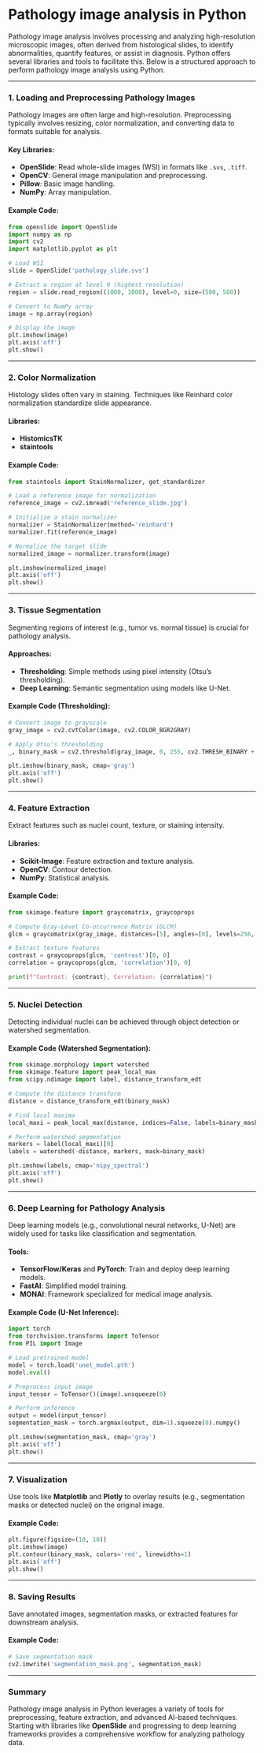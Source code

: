 # Pathology image analysis in Python

Pathology image analysis involves processing and analyzing high-resolution microscopic images, often derived from histological slides, to identify abnormalities, quantify features, or assist in diagnosis. Python offers several libraries and tools to facilitate this. Below is a structured approach to perform pathology image analysis using Python.

------

### 1. **Loading and Preprocessing Pathology Images**

Pathology images are often large and high-resolution. Preprocessing typically involves resizing, color normalization, and converting data to formats suitable for analysis.

#### Key Libraries:

- **OpenSlide**: Read whole-slide images (WSI) in formats like `.svs`, `.tiff`.
- **OpenCV**: General image manipulation and preprocessing.
- **Pillow**: Basic image handling.
- **NumPy**: Array manipulation.

#### Example Code:

```python
from openslide import OpenSlide
import numpy as np
import cv2
import matplotlib.pyplot as plt

# Load WSI
slide = OpenSlide('pathology_slide.svs')

# Extract a region at level 0 (highest resolution)
region = slide.read_region((1000, 1000), level=0, size=(500, 500))

# Convert to NumPy array
image = np.array(region)

# Display the image
plt.imshow(image)
plt.axis('off')
plt.show()
```

------

### 2. **Color Normalization**

Histology slides often vary in staining. Techniques like Reinhard color normalization standardize slide appearance.

#### Libraries:

- **HistomicsTK**
- **staintools**

#### Example Code:

```python
from staintools import StainNormalizer, get_standardizer

# Load a reference image for normalization
reference_image = cv2.imread('reference_slide.jpg')

# Initialize a stain normalizer
normalizer = StainNormalizer(method='reinhard')
normalizer.fit(reference_image)

# Normalize the target slide
normalized_image = normalizer.transform(image)

plt.imshow(normalized_image)
plt.axis('off')
plt.show()
```

------

### 3. **Tissue Segmentation**

Segmenting regions of interest (e.g., tumor vs. normal tissue) is crucial for pathology analysis.

#### Approaches:

- **Thresholding**: Simple methods using pixel intensity (Otsu’s thresholding).
- **Deep Learning**: Semantic segmentation using models like U-Net.

#### Example Code (Thresholding):

```python
# Convert image to grayscale
gray_image = cv2.cvtColor(image, cv2.COLOR_BGR2GRAY)

# Apply Otsu's thresholding
_, binary_mask = cv2.threshold(gray_image, 0, 255, cv2.THRESH_BINARY + cv2.THRESH_OTSU)

plt.imshow(binary_mask, cmap='gray')
plt.axis('off')
plt.show()
```

------

### 4. **Feature Extraction**

Extract features such as nuclei count, texture, or staining intensity.

#### Libraries:

- **Scikit-Image**: Feature extraction and texture analysis.
- **OpenCV**: Contour detection.
- **NumPy**: Statistical analysis.

#### Example Code:

```python
from skimage.feature import graycomatrix, graycoprops

# Compute Gray-Level Co-occurrence Matrix (GLCM)
glcm = graycomatrix(gray_image, distances=[5], angles=[0], levels=256, symmetric=True, normed=True)

# Extract texture features
contrast = graycoprops(glcm, 'contrast')[0, 0]
correlation = graycoprops(glcm, 'correlation')[0, 0]

print(f"Contrast: {contrast}, Correlation: {correlation}")
```

------

### 5. **Nuclei Detection**

Detecting individual nuclei can be achieved through object detection or watershed segmentation.

#### Example Code (Watershed Segmentation):

```python
from skimage.morphology import watershed
from skimage.feature import peak_local_max
from scipy.ndimage import label, distance_transform_edt

# Compute the distance transform
distance = distance_transform_edt(binary_mask)

# Find local maxima
local_maxi = peak_local_max(distance, indices=False, labels=binary_mask)

# Perform watershed segmentation
markers = label(local_maxi)[0]
labels = watershed(-distance, markers, mask=binary_mask)

plt.imshow(labels, cmap='nipy_spectral')
plt.axis('off')
plt.show()
```

------

### 6. **Deep Learning for Pathology Analysis**

Deep learning models (e.g., convolutional neural networks, U-Net) are widely used for tasks like classification and segmentation.

#### Tools:

- **TensorFlow/Keras** and **PyTorch**: Train and deploy deep learning models.
- **FastAI**: Simplified model training.
- **MONAI**: Framework specialized for medical image analysis.

#### Example Code (U-Net Inference):

```python
import torch
from torchvision.transforms import ToTensor
from PIL import Image

# Load pretrained model
model = torch.load('unet_model.pth')
model.eval()

# Preprocess input image
input_tensor = ToTensor()(image).unsqueeze(0)

# Perform inference
output = model(input_tensor)
segmentation_mask = torch.argmax(output, dim=1).squeeze(0).numpy()

plt.imshow(segmentation_mask, cmap='gray')
plt.axis('off')
plt.show()
```

------

### 7. **Visualization**

Use tools like **Matplotlib** and **Plotly** to overlay results (e.g., segmentation masks or detected nuclei) on the original image.

#### Example Code:

```python
plt.figure(figsize=(10, 10))
plt.imshow(image)
plt.contour(binary_mask, colors='red', linewidths=1)
plt.axis('off')
plt.show()
```

------

### 8. **Saving Results**

Save annotated images, segmentation masks, or extracted features for downstream analysis.

#### Example Code:

```python
# Save segmentation mask
cv2.imwrite('segmentation_mask.png', segmentation_mask)
```

------

### Summary

Pathology image analysis in Python leverages a variety of tools for preprocessing, feature extraction, and advanced AI-based techniques. Starting with libraries like **OpenSlide** and progressing to deep learning frameworks provides a comprehensive workflow for analyzing pathology data.